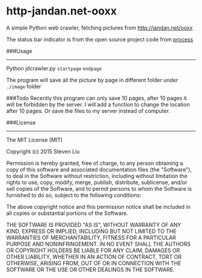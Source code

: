 # http-jandan.net-ooxx
A simple Python web crawler, fetching pictures from http://jandan.net/ooxx

The status bar indicator is from the open source project code from [process](https://github.com/verigak/progress/)

###Usage
___________

Python jdcrawler.py `startpage` `endpage`

The program will save all the picture by page in different folder under `./image` folder

###Todo
Recently this program can only save 10 pages, after 10 pages it will be forbidden by the server. I will add a function to change the location after 10 pages. Or save the files to my server instead of computer.


###License
___________

The MIT License (MIT)

Copyright (c) 2015 Steven Liu

Permission is hereby granted, free of charge, to any person obtaining a copy
of this software and associated documentation files (the "Software"), to deal
in the Software without restriction, including without limitation the rights
to use, copy, modify, merge, publish, distribute, sublicense, and/or sell
copies of the Software, and to permit persons to whom the Software is
furnished to do so, subject to the following conditions:

The above copyright notice and this permission notice shall be included in all
copies or substantial portions of the Software.

THE SOFTWARE IS PROVIDED "AS IS", WITHOUT WARRANTY OF ANY KIND, EXPRESS OR
IMPLIED, INCLUDING BUT NOT LIMITED TO THE WARRANTIES OF MERCHANTABILITY,
FITNESS FOR A PARTICULAR PURPOSE AND NONINFRINGEMENT. IN NO EVENT SHALL THE
AUTHORS OR COPYRIGHT HOLDERS BE LIABLE FOR ANY CLAIM, DAMAGES OR OTHER
LIABILITY, WHETHER IN AN ACTION OF CONTRACT, TORT OR OTHERWISE, ARISING FROM,
OUT OF OR IN CONNECTION WITH THE SOFTWARE OR THE USE OR OTHER DEALINGS IN THE
SOFTWARE.
